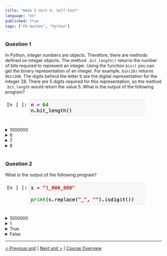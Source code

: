 ```yaml
---
title: "Week 5 Unit 6: Self-test"
language: "en"
published: true
tags: ["FH Aachen", "Python"]
---
```


### Question 1

In Python, integer numbers are objects. Therefore, there are methods defined
on integer objects. The method `.bit_length()` returns the number of bits
required to represent an integer. Using the function `bin()` you can get the
binary representation of an integer. For example, `bin(28)` returns `0b11100`.
The digits behind the letter b are the digital representation for the integer 28. There are 5 digits required for this representation, so the method
`.bit_length` would return the value 5. What is the output of the following
program?

<img src=imgs/week5_unit6_f1.png width="450"><br><br>

<details>
	<summary>1000000</summary>
	❌
</details>

<details>
	<summary>6</summary>
	❌
</details>

<details>
	<summary>7</summary>
	✅
</details>

<details>
	<summary>8</summary>
	❌
</details>

<br>

### Question 2

What is the output of the following program?

<img src=imgs/week5_unit6_f2.png width="450"><br><br>

<details>
	<summary>1000000</summary>
	❌
</details>

<details>
	<summary>1</summary>
	❌
</details>

<details>
	<summary>True</summary>
	✅
</details>

<details>
	<summary>False</summary>
	❌
</details>

---

[< Previous unit](/teaching/python-mooc/week5_unit6_methods_vs_functions) | [Next unit >](/teaching/python-mooc/week5_unit7_destructing_assignment) |
[Course Overview](/teaching/python-mooc)
